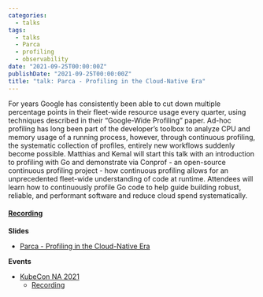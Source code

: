 ```yaml
---
categories:
  - talks
tags:
  - talks
  - Parca
  - profiling
  - observability
date: "2021-09-25T00:00:00Z"
publishDate: "2021-09-25T00:00:00Z"
title: "talk: Parca - Profiling in the Cloud-Native Era"
---
```


For years Google has consistently been able to cut down multiple percentage points in their fleet-wide resource usage every quarter, using techniques described in their “Google-Wide Profiling” paper. Ad-hoc profiling has long been part of the developer’s toolbox to analyze CPU and memory usage of a running process, however, through continuous profiling, the systematic collection of profiles, entirely new workflows suddenly become possible. Matthias and Kemal will start this talk with an introduction to profiling with Go and demonstrate via Conprof - an open-source continuous profiling project - how continuous profiling allows for an unprecedented fleet-wide understanding of code at runtime. Attendees will learn how to continuously profile Go code to help guide building robust, reliable, and performant software and reduce cloud spend systematically.

#### [Recording](https://youtu.be/ficc6_6RYQk)

**Slides**
* [Parca - Profiling in the Cloud-Native Era](https://docs.google.com/presentation/d/1cPdcLLSc_OzlLOnh1vuUaTuVOFjuJ7-NFbC599Pll2I/edit?usp=sharing)

**Events**
* [KubeCon NA 2021](https://sched.co/zrPZ)
  * [Recording](https://youtu.be/ficc6_6RYQk)